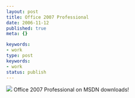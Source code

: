 ```yaml
---
layout: post
title: Office 2007 Professional
date: 2006-11-12
published: true
meta: {}

keywords:
- work
type: post
keywords:
- work
status: publish
---
```



[![](http://blog.andyeick.com/content/binary/WindowsLiveWriter/Office2007Professional_FC8C/new_box_office_pro_thumb%5B2%5D.jpg)](http://blog.andyeick.com/content/binary/WindowsLiveWriter/Office2007Professional_FC8C/new_box_office_pro%5B4%5D.jpg) Office 2007 Professional on MSDN downloads!

